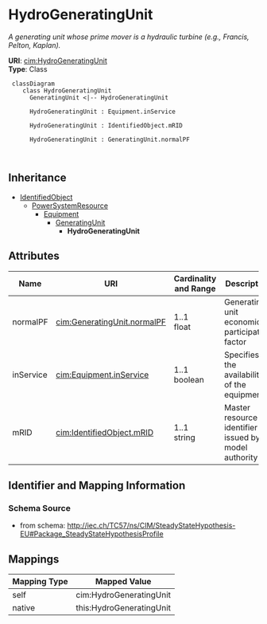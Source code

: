 # HydroGeneratingUnit


_A generating unit whose prime mover is a hydraulic turbine (e.g., Francis, Pelton, Kaplan)._





**URI**: [cim:HydroGeneratingUnit](http://iec.ch/TC57/CIM100#HydroGeneratingUnit)<br />
**Type**: Class




```mermaid
 classDiagram
    class HydroGeneratingUnit
      GeneratingUnit <|-- HydroGeneratingUnit
      
      HydroGeneratingUnit : Equipment.inService
        
      HydroGeneratingUnit : IdentifiedObject.mRID
        
      HydroGeneratingUnit : GeneratingUnit.normalPF
        
      
```





## Inheritance
* [IdentifiedObject](IdentifiedObject.md)
    * [PowerSystemResource](PowerSystemResource.md)
        * [Equipment](Equipment.md)
            * [GeneratingUnit](GeneratingUnit.md)
                * **HydroGeneratingUnit**



## Attributes


| Name | URI | Cardinality and Range | Description | Inheritance |
| ---  | --- | --- | --- | --- |
| normalPF | [cim:GeneratingUnit.normalPF](http://iec.ch/TC57/CIM100#GeneratingUnit.normalPF) | 1..1 <br />  float  | Generating unit economic participation factor | [GeneratingUnit](GeneratingUnit.md) |
| inService | [cim:Equipment.inService](http://iec.ch/TC57/CIM100#Equipment.inService) | 1..1 <br />  boolean  | Specifies the availability of the equipment | [Equipment](Equipment.md) |
| mRID | [cim:IdentifiedObject.mRID](http://iec.ch/TC57/CIM100#IdentifiedObject.mRID) | 1..1 <br />  string  | Master resource identifier issued by a model authority | [IdentifiedObject](IdentifiedObject.md) |









## Identifier and Mapping Information







### Schema Source


* from schema: http://iec.ch/TC57/ns/CIM/SteadyStateHypothesis-EU#Package_SteadyStateHypothesisProfile





## Mappings

| Mapping Type | Mapped Value |
| ---  | ---  |
| self | cim:HydroGeneratingUnit |
| native | this:HydroGeneratingUnit |




